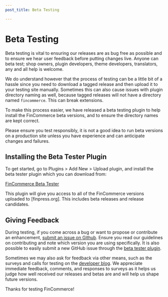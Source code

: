 ```yaml
---
post_title: Beta Testing

---
```


# Beta Testing

Beta testing is vital to ensuring our releases are as bug free as possible and to ensure we hear user feedback before putting changes live. Anyone can beta test; shop owners, plugin developers, theme developers, translators, any and all help is welcome.

We do understand however that the process of testing can be a little bit of a hassle since you need to download a tagged release and then upload it to your testing site manually. Sometimes this can also cause issues with plugin directory naming as well, because tagged releases will not have a directory named `fincommerce`. This can break extensions.

To make this process easier, we have released a beta testing plugin to help install the FinCommerce beta versions, and to ensure the directory names are kept correct.

Please ensure you test responsibly, it is not a good idea to run beta versions on a production site unless you have experience and can anticipate changes and failures.

## Installing the Beta Tester Plugin

To get started, go to Plugins > Add New > Upload plugin, and install the beta tester plugin which you can download from:

[FinCommerce Beta Tester](https://fincommerce.com/products/fincommerce-beta-tester/)

This plugin will give you access to all of the FinCommerce versions uploaded to [finpress.org]. This includes beta releases and release candidates.

## Giving Feedback

During testing, if you come across a bug or want to propose or contribute an enhancement, [submit an issue on Github](https://github.com/dieselfox1/fincommerce/issues/new?assignees=&labels=type%3A+enhancement%2Cstatus%3A+awaiting+triage&template=2-enhancement.yml&title=%5BEnhancement%5D%3A+). Ensure you read our guidelines on contributing and note which version you are using specifically. It is also possible to easily submit a new GitHub issue through the [beta tester plugin](https://fincommerce.com/products/fincommerce-beta-tester/).

Sometimes we may also ask for feedback via other means, such as the surveys and calls for testing on the [developer blog](https://developer.fincommerce.com/blog/). We appreciate immediate feedback, comments, and responses to surveys as it helps us judge how well received our releases and betas are and will help us shape future versions.

Thanks for testing FinCommerce!
